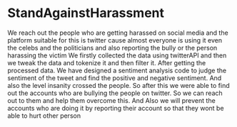 # StandAgainstHarassment
We reach out the people who are getting harassed on social media and the platform suitable for this is twitter cause almost everyone is using it even the celebs and the politicians and also reporting the bully or the person harassing the victim We firstly collected the data using twitterAPI and then we tweak the data and tokenize it and then filter it. After getting the processed data. We have designed a sentiment analysis code to judge the sentiment of the tweet and find the positive and negative sentiment. And also the level insanity crossed the people. So after this we were able to find out the accounts who are bullying the people on twitter. So we can reach out to them and help them overcome this. And Also we will prevent the accounts who are doing it by reporting their account so that they wont be able to hurt other person
